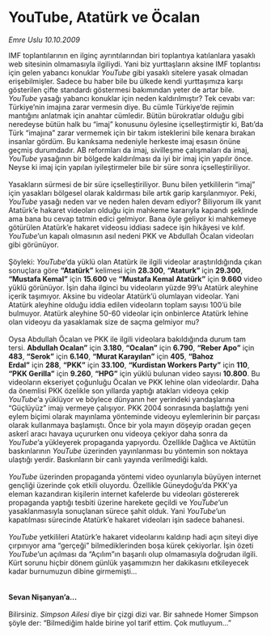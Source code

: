 # YouTube, Atatürk ve Öcalan

*Emre Uslu 10.10.2009*

<div class="taraf_structure_2col_1zq">
<div class="margen_n">



 <p>IMF toplantılarının en ilginç ayrıntılarından biri toplantıya katılanlara yasaklı web sitesinin olmamasıyla ilgiliydi. Yani biz yurttaşların aksine IMF toplantısı için gelen yabancı konuklar <i>YouTube</i> gibi yasaklı sitelere yasak olmadan erişebilmişler. Sadece bu haber bile bu ülkede kendi yurttaşımıza karşı gösterilen çifte standardı göstermesi bakımından yeter de artar bile. <i>YouTube</i> yasağı yabancı konuklar için neden kaldırılmıştır? Tek cevabı var: Türkiye’nin imajına zarar vermesin diye. Bu cümle Türkiye’de rejimin mantığını anlatmak için anahtar cümledir. Bütün bürokratlar olduğu gibi neredeyse bütün halk bu “imaj” konusunu öylesine içselleştirmiştir ki, Batı’da Türk “imajına” zarar vermemek için bir takım isteklerini bile kenara bırakan insanlar gördüm. Bu kanıksama nedeniyle herkeste imaj esasın önüne geçmiş durumdadır. AB reformları da imaj, sivilleşme çalışmaları da imaj, <i>YouTube</i> yasağının bir bölgede kaldırılması da iyi bir imaj için yapılır önce. Neyse ki imaj için yapılan iyileştirmeler bile bir süre sonra içselleştiriliyor. <br/><br/>Yasakların sürmesi de bir süre içselleştiriliyor. Bunu bilen yetkililerin “imaj” için yasakları bölgesel olarak kaldırması bile artık garip karşılanmıyor. Peki, <i>YouTube</i> yasağı neden var ve neden halen devam ediyor? Biliyorum ilk yanıt Atatürk’e hakaret videoları olduğu için mahkeme kararıyla kapandı şeklinde ama bana bu cevap tatmin edici gelmiyor. Bana öyle geliyor ki mahkemeye götürülen Atatürk’e hakaret videosu iddiası sadece işin hikâyesi ve kılıf. <i>YouTube</i>’un kapalı olmasının asıl nedeni PKK ve Abdullah Öcalan videoları gibi görünüyor. <br/><br/>Şöyleki: <i>YouTube</i>’da yüklü olan Atatürk ile ilgili videolar araştırıldığında çıkan sonuçlara göre <b>“Atatürk”</b> kelimesi için <strong>28.300</strong>, <b>“Ataturk” </b>için <strong>29.300</strong>, <b>“Mustafa Kemal”</b> için <strong>15.600 </strong>ve <b>“Mustafa Kemal Atatürk”</b> için <strong>9.660</strong> video yüklü görünüyor. İşin daha ilginci bu videoların yüzde 99’u Atatürk aleyhine içerik taşımıyor. Aksine bu videolar Atatürk’ü olumlayan videolar. Yani Atatürk aleyhine olduğu iddia edilen videoların toplam sayısı 100’ü bile bulmuyor. Atatürk aleyhine 50-60 videolar için onbinlerce Atatürk lehine olan videoyu da yasaklamak size de saçma gelmiyor mu? <br/><br/>Oysa Abdullah Öcalan ve PKK ile ilgili videolara bakıldığında durum tam tersi. <b>Abdullah Ocalan”</b> için <strong>3.180</strong>, <b>“Ocalan”</b> için <strong>6.790</strong>, <b>“Reber Apo”</b> için <strong>483</strong>, <b>“Serok”</b> için <strong>6.140</strong>, <b>“Murat Karayılan”</b> için <strong>405</strong>, <b>“Bahoz Erdal”</b> için <strong>288</strong>, <b>“PKK”</b> için <strong>33.100</strong>, <b>“Kurdistan Workers Party”</b> için <strong>110</strong>, <b>“PKK Gerilla”</b> için <strong>9.260</strong>, <b>“HPG”</b> için yüklü bulunan video sayısı <strong>10.800</strong>. Bu videoların ekseriyet çoğunluğu Öcalan ve PKK lehine olan videolardır. Daha da önemlisi PKK özelikle son yıllarda yaptığı atakları videoya çekip <i>YouTube</i>’a yüklüyor ve böylece dünyanın her yerindeki yandaşlarına “Güçlüyüz” imajı vermeye çalışıyor. PKK 2004 sonrasında başlattığı yeni eylem biçimi olarak mayınlama yönteminde videoyu eylemlerinin bir parçası olarak kullanmaya başlamıştı. Önce bir yola mayın döşeyip oradan geçen askerî aracı havaya uçururken onu videoya çekiyor daha sonra da <i>YouTube</i>’a yükleyerek propaganda yapıyordu. Özellikle Dağlıca ve Aktütün baskınlarının <i>YouTube</i> üzerinden yayınlanması bu yöntemin son noktaya ulaştığı yerdir. Baskınların bir canlı yayında verilmediği kaldı. <i><br/><br/>YouTube</i> üzerinden propaganda yöntemi video oyunlarıyla büyüyen internet gençliği üzerinde çok etkili oluyordu. Özellikle Güneydoğu’da PKK’ya eleman kazandıran kişilerin internet kafelerde bu videoları göstererek propaganda yaptığı tesbiti üzerine harekete geçildi ve <i>YouTube</i>’un yasaklanmasıyla sonuçlanan sürece şahit olduk. Yani <i>YouTube</i>’un kapatılması sürecinde Atatürk’e hakaret videoları işin sadece bahanesi. <i><br/><br/>YouTube</i> yetkilileri Atatürk’e hakaret videolarını kaldırıp hadi açın siteyi diye çırpınıyor ama “gerçeği” bilmediklerinden boşa kürek çekiyorlar. İşin özeti <i>YouTube</i>’un açılması da “Açılım”ın başarılı olup olmamasıyla doğrudan ilgili. Kürt sorunu hiçbir dönem günlük yaşamımızın her dakikasını etkileyecek kadar burnumuzun dibine girmemişti...<b> <br/><br/><br/>Sevan Nişanyan’a...</b> <br/><br/>Bilirsiniz. <i>Simpson Ailesi</i> diye bir çizgi dizi var. Bir sahnede Homer Simpson şöyle der: “Bilmediğim halde birine yol tarif ettim. Çok mutluyum...”</p>
<br/>
<br/>
<br/>



<br/>


<div id="taraf_not">
</div>

</div>


</div>
